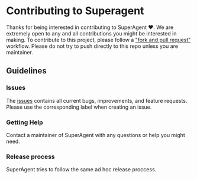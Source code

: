 # Contributing to Superagent

Thanks for being interested in contributing to SuperAgent ❤️.
We are extremely open to any and all contributions you might be interested in making.
To contribute to this project, please follow a ["fork and pull request"](https://docs.github.com/en/get-started/quickstart/contributing-to-projects) workflow.
Please do not try to push directly to this repo unless you are maintainer.

## Guidelines

### Issues

The [issues](https://github.com/homanp/superagent/issues) contains all current bugs, improvements, and feature requests.
Please use the corresponding label when creating an issue.

### Getting Help

Contact a maintainer of SuperAgent with any questions or help you might need.

### Release process

SuperAgent tries to follow the same ad hoc release proccess.
